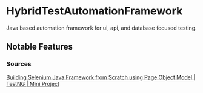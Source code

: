 # HybridTestAutomationFramework
Java based automation framework for ui, api, and database focused testing. 

## Notable Features


### Sources
[Building Selenium Java Framework from Scratch using Page Object Model | TestNG | Mini Project](https://www.youtube.com/watch?v=L7P5fqW2kck)
